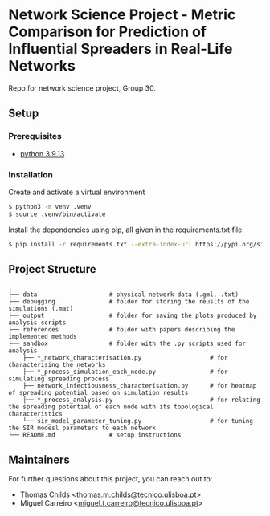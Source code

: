 # Network Science Project - Metric Comparison for Prediction of Influential Spreaders in Real-Life Networks
Repo for network science project, Group 30.

## Setup

### Prerequisites

* [python 3.9.13](https://www.python.org/downloads/release/python-3913/)


### Installation

Create and activate a virtual environment

```bash
$ python3 -m venv .venv
$ source .venv/bin/activate
```

Install the dependencies using pip, all given in the requirements.txt file:

```bash
$ pip install -r requirements.txt --extra-index-url https://pypi.org/simple/
```

## Project Structure

    .
    ├── data                    # physical network data (.gml, .txt)
    ├── debugging               # folder for storing the reuslts of the simulations (.mat)
    ├── output                  # folder for saving the plots produced by analysis scripts
    ├── references              # folder with papers describing the implemented methods
    ├── sandbox                 # folder with the .py scripts used for analysis
        ├── *_network_characterisation.py                   # for characterising the networks
        ├── *_process_simulation_each_node.py               # for simulating spreading process
        ├── network_infectiousness_characterisation.py      # for heatmap of spreading potential based on simulation results
        ├── *_process_analysis.py                           # for relating the spreading potential of each node with its topological characteristics
        └── sir_model_parameter_tuning.py                   # for tuning the SIR modesl parameters to each network
    └── README.md               # setup instructions

## Maintainers
For further questions about this project, you can reach out to:

- Thomas Childs \<thomas.m.childs@tecnico.ulisboa.pt\>
- Miguel Carreiro \<miguel.t.carreiro@tecnico.ulisboa.pt\>
